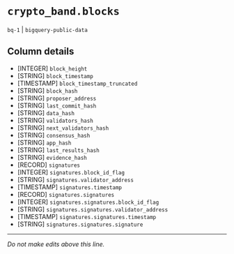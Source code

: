 # `crypto_band.blocks`
`bq-1` | `bigquery-public-data`

## Column details
* [INTEGER]   `block_height`
* [STRING]    `block_timestamp`
* [TIMESTAMP] `block_timestamp_truncated`
* [STRING]    `block_hash`
* [STRING]    `proposer_address`
* [STRING]    `last_commit_hash`
* [STRING]    `data_hash`
* [STRING]    `validators_hash`
* [STRING]    `next_validators_hash`
* [STRING]    `consensus_hash`
* [STRING]    `app_hash`
* [STRING]    `last_results_hash`
* [STRING]    `evidence_hash`
* [RECORD]    `signatures`
* [INTEGER]   `signatures.block_id_flag`
* [STRING]    `signatures.validator_address`
* [TIMESTAMP] `signatures.timestamp`
* [RECORD]    `signatures.signatures`
* [INTEGER]   `signatures.signatures.block_id_flag`
* [STRING]    `signatures.signatures.validator_address`
* [TIMESTAMP] `signatures.signatures.timestamp`
* [STRING]    `signatures.signatures.signature`

-------------------------------------------------------------------------------
*Do not make edits above this line.*

